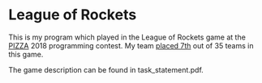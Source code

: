 # League of Rockets

This is my program which played in the League of Rockets game at the [PIZZA](https://contest.pizza/)
2018 programming contest. My team [placed 7th](https://contest.pizza/2018/results/finals/) out of 35 teams
in this game.

The game description can be found in task_statement.pdf.
